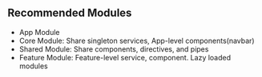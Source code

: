 ## Recommended Modules
- App Module
- Core Module: Share singleton services, App-level components(navbar)
- Shared Module: Share components, directives, and pipes
- Feature Module: Feature-level service, component. Lazy loaded modules
